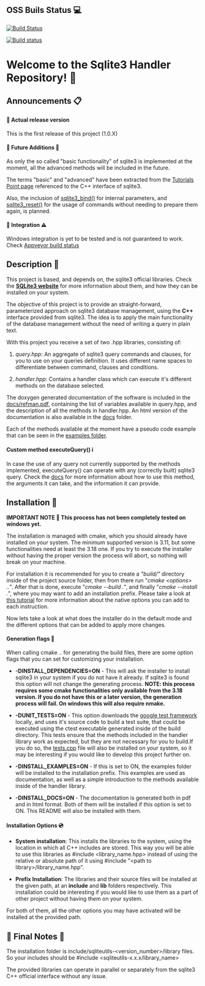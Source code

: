 ## **OSS Buils Status :computer:**

[![Build Status](https://travis-ci.com/AEduardo-dev/Sqlite3Utils.svg?token=24Az7WhqXAJTBGASJKeQ&branch=main)](https://travis-ci.com/AEduardo-dev/Sqlite3Utils)

[![Build status](https://ci.appveyor.com/api/projects/status/9u3gysvrsuhc8c46?svg=true)](https://ci.appveyor.com/project/AEduardo-png/sqlite3utils)


# **Welcome to the Sqlite3 Handler Repository! :notebook:**

## Announcements :clipboard:

#### :pushpin: Actual release version

This is the first release of this project (1.0.X)

#### :pushpin: Future Additions :construction:

As only the so called "basic functionality" of sqlite3 is implemented at the moment, all the advanced methods will be included in the future.

The terms "basic" and "advanced" have been extracted from the [Tutorials Point page](https://www.tutorialspoint.com/sqlite/sqlite_c_cpp.htm) referenced to the C++ interface of sqlite3.

Also, the inclusion of [sqlite3_bind()](https://www.sqlite.org/c3ref/bind_blob.html) for internal parameters, and [sqlite3_reset()](https://www.sqlite.org/c3ref/reset.html) for the usage of commands without needing to prepare them again, is planned.

#### :pushpin: Integration :warning:

Windows integration is yet to be tested and is not guaranteed to work. Check [Appveyor build status](https://ci.appveyor.com/project/AEduardo-png/sqlite3utils)

## Description :scroll:

This project is based, and depends on, the sqlite3 official libraries. Check the [**SQLite3 website**](https://www.sqlite.org/index.html) for more information about them, and how they can be installed on your system.

The objective of this project is to provide an straight-forward, parameterized approach on sqlite3 database management, using the **C++** interface provided from sqlite3. The idea is to apply the main functionality of the database management without the need of writing a query in plain text.

With this project you receive a set of two .hpp libraries, consisting of:

1.  _query.hpp_: An aggregate of sqlite3 query commands and clauses, for you to use on your queries definition. It uses different name spaces to differentiate between command, clauses and conditions.

2.  _handler.hpp_: Contains a handler class which can execute it's different methods on the database selected.

The doxygen generated documentation of the software is included in the [docs/refman.pdf](https://github.com/AEduardo-png/Sqlite3Utils/tree/cmake_installer/docs/refman.pdf), containing the list of variables available in query.hpp, and the description of all the methods in handler.hpp. An html version of the documentation is also available in the [docs](https://github.com/AEduardo-png/Sqlite3Utils/tree/cmake_installer/docs) folder.

Each of the methods available at the moment have a pseudo code example that can be seen in the [examples folder](https://github.com/AEduardo-png/Sqlite3Utils/tree/cmake_installer/examples).

#### Custom method executeQuery() :information_source:

In case the use of any query not currently supported by the methods implemented, executeQuery() can operate with any (correctly built) sqlite3 query. Check the [docs](https://github.com/AEduardo-png/Sqlite3Utils/tree/cmake_installer/docs) for more information about how to use this method, the arguments it can take, and the information it can provide.


## Installation :floppy_disk:

**IMPORTANT NOTE :memo: This process has not been completely tested on windows yet.**

The installation is managed with cmake, which you should already have installed on your system. The minimum supported version is 3.11, but some functionalities need at least the 3.18 one. If you try to execute the installer without having the proper version the process will abort, so nothing will break on your machine.

For installation it is recommended for you to create a _"build/"_ directory inside of the project source folder, then from there run "_cmake &lt;options> .._". After that is done, execute "_cmake --build ._", and finally "_cmake --install ._", where you may want to add an installation prefix. Please take a look at [this tutorial](https://cmake.org/cmake/help/v3.19/manual/cmake.1.html) for more information about the native options you can add to each instruction.

Now lets take a look at what does the installer do in the default mode and the different options that can be added to apply more changes.

#### Generation flags :wrench:

When calling cmake .. for generating the build files, there are some option flags that you can set for customizing your installation.

-   **-DINSTALL_DEPENDENCIES=ON** - This will ask the installer to install sqlite3 in your system if you do not have it already. If sqlite3 is found this option will not change the generating process. **NOTE: this process requires some cmake functionalities only available from the 3.18 version. If you do not have this or a later version, the generation process will fail. On windows this will also require nmake.**

-   **-DUNIT_TESTS=ON** - This option downloads the [google test framework](https://github.com/google/googletest) locally, and uses it's source code to build a test suite, that could be executed using the ctest executable generated inside of the build directory. This tests ensure that the methods included in the handler library work as expected, but they are not necessary for you to build.If you do so, the [tests.cpp](https://github.com/AEduardo-png/Sqlite3Utils/blob/cmake_installer/tests/tests.cpp) file will also be installed on your system, so it may be interesting if you would like to develop this project further on.

-   **-DINSTALL_EXAMPLES=ON** - If this is set to ON, the examples folder will be installed to the installation prefix. This examples are used as documentation, as well as a simple introduction to the methods available inside of the handler library.

-   **-DINSTALL_DOCS=ON** - The documentation is generated both in pdf and in html format. Both of them will be installed if this option is set to ON. This README will also be installed with them.

#### Installation Options :cd:

-   **System installation**: This installs the libraries to the system, using the location in which all C++ includes are stored. This way you will be able to use this libraries as #include &lt;library_name.hpp> instead of using the relative or absolute path of it using #include "&lt;path to library>/library_name.hpp".

-   **Prefix Installation**: The libraries and their source files will be installed at the given path, at an **include** and **lib** folders respectively. This installation could be interesting if you would like to use them as a part of other project without having them on your system.

For both of them, all the other options you may have activated will be installed at the provided path.




## :checkered_flag: Final Notes :checkered_flag:

The installation folder is include/sqliteutils-\<version_number\>/library files. So your includes should be #include <sqliteutils-x.x.x/library_name>

The provided libraries can operate in parallel or separately from the sqlite3 C++ official interface without any issue.
